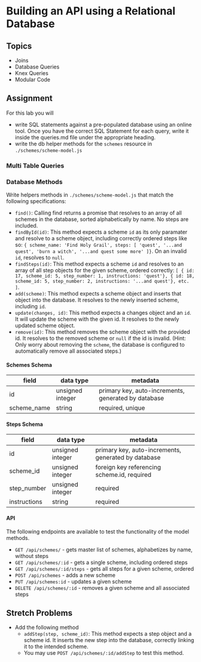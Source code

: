 # Building an API using a Relational Database

## Topics

- Joins
- Database Queries
- Knex Queries
- Modular Code

## Assignment

For this lab you will

- write SQL statements against a pre-populated database using an online tool. Once you have the correct SQL Statement for each query, write it inside the queries.md file under the appropriate heading.
- write the db helper methods for the `schemes` resource in `./schemes/scheme-model.js`

### Multi Table Queries


### Database Methods

Write helpers methods in `./schemes/scheme-model.js` that match the following specifications:

- `find()`: Calling find returns a promise that resolves to an array of all schemes in the database, sorted alphabetically by name. No steps are included.
- `findById(id)`: This method expects a scheme `id` as its only paramater and resolve to a scheme object, including correctly ordered steps like so: `{ scheme_name: 'Find Holy Grail', steps: [ 'quest', '...and quest', 'burn a witch', '...and quest some more' ]}`. On an invalid `id`, resolves to `null`.
- `findSteps(id)`: This method expects a scheme `id` and resolves to an array of all step objects for the given scheme, ordered correctly: `[ { id: 17, scheme_id: 5, step_number: 1, instructions: 'quest'}, { id: 18, scheme_id: 5, step_number: 2, instructions: '...and quest'}, etc. ]`.
- `add(scheme)`: This method expects a scheme object and inserts that object into the database. It resolves to the newly inserted scheme, including `id`.
- `update(changes, id)`: This method expects a changes object and an `id`. It will update the scheme with the given id. It resolves to the newly updated scheme object. 
- `remove(id)`: This method removes the scheme object with the provided id. It resolves to the removed scheme or `null` if the id is invalid. (Hint: Only worry about removing the `scheme`, the database is configured to automatically remove all associated steps.)

#### Schemes Schema

| field        | data type        | metadata                                            |
| ------------ | ---------------- | --------------------------------------------------- |
| id           | unsigned integer | primary key, auto-increments, generated by database |
| scheme_name  | string           | required, unique                                    |

#### Steps Schema

| field        | data type        | metadata                                            |
| ------------ | ---------------- | --------------------------------------------------- |
| id           | unsigned integer | primary key, auto-increments, generated by database |
| scheme_id    | unsigned integer | foreign key referencing scheme.id, required         |
| step_number  | unsigned integer | required                                            |
| instructions | string           | required                                            |

#### API

The following endpoints are available to test the functionality of the model methods.

- `GET /api/schemes/` - gets master list of schemes, alphabetizes by name, without steps
- `GET /api/schemes/:id` - gets a single scheme, including ordered steps 
- `GET /api/schemes/:id/steps` - gets all steps for a given scheme, ordered
- `POST /api/schemes` - adds a new scheme
- `PUT /api/schemes:id` - updates a given scheme 
- `DELETE /api/schemes/:id` - removes a given scheme and all associated steps

## Stretch Problems

- Add the following method
  - `addStep(step, scheme_id)`: This method expects a step object and a scheme id. It inserts the new step into the database, correctly linking it to the intended scheme.
  - You may use `POST /api/schemes/:id/addStep` to test this method. 